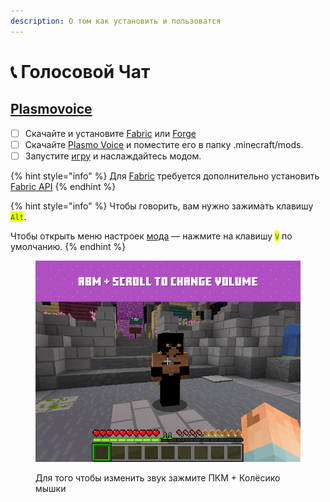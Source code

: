```yaml
---
description: О том как установить и пользоватся
---
```


# 📞 Голосовой Чат

## [Plasmovoice](https://modrinth.com/mod/plasmo-voice/versions)

* [ ] Скачайте и установите [Fabric](https://fabricmc.net/use/installer/) или [Forge](https://files.minecraftforge.net/net/minecraftforge/forge/)&#x20;
* [ ] Скачайте [Plasmo Voice](https://modrinth.com/mod/plasmo-voice/versions) и поместите его в папку .minecraft/mods.&#x20;
* [ ] Запустите [игру](https://www.minecraft.net/ru-ru) и наслаждайтесь модом.

{% hint style="info" %}
Для [Fabric](https://fabricmc.net/use/installer/) требуется дополнительно установить [Fabric API](https://www.curseforge.com/minecraft/mc-mods/fabric-api/files)
{% endhint %}

{% hint style="info" %}
Чтобы говорить, вам нужно зажимать клавишу <mark style="color:green;">`Alt`</mark>.

Чтобы открыть меню настроек [мода](golosovoi-chat.md#plasmovoice) — нажмите на клавишу <mark style="color:green;">`V`</mark> по умолчанию.
{% endhint %}

<figure><img src="../.gitbook/assets/PlasmoVoice.gif" alt="Для того чтобы изменить звук зажмите ПКМ + Колёсико мышки"><figcaption><p>Для того чтобы изменить звук зажмите ПКМ + Колёсико мышки</p></figcaption></figure>
